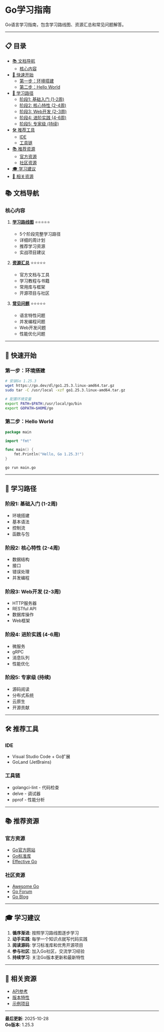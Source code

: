# Go学习指南

Go语言学习指南，包含学习路线图、资源汇总和常见问题解答。

---


## 📋 目录


- [📚 文档导航](#-文档导航)
  - [核心内容](#核心内容)
- [🎯 快速开始](#-快速开始)
  - [第一步：环境搭建](#第一步环境搭建)
  - [第二步：Hello World](#第二步hello-world)
- [📖 学习路径](#-学习路径)
  - [阶段1: 基础入门 (1-2周)](#阶段1-基础入门-1-2周)
  - [阶段2: 核心特性 (2-4周)](#阶段2-核心特性-2-4周)
  - [阶段3: Web开发 (2-3周)](#阶段3-web开发-2-3周)
  - [阶段4: 进阶实践 (4-6周)](#阶段4-进阶实践-4-6周)
  - [阶段5: 专家级 (持续)](#阶段5-专家级-持续)
- [🛠️ 推荐工具](#-推荐工具)
  - [IDE](#ide)
  - [工具链](#工具链)
- [📚 推荐资源](#-推荐资源)
  - [官方资源](#官方资源)
  - [社区资源](#社区资源)
- [🎓 学习建议](#-学习建议)
- [🔗 相关资源](#-相关资源)

## 📚 文档导航

### 核心内容

1. **[学习路线图](./01-学习路线图.md)** ⭐⭐⭐⭐⭐
   - 5个阶段完整学习路径
   - 详细的周计划
   - 推荐学习资源
   - 实战项目建议

2. **[资源汇总](./02-资源汇总.md)** ⭐⭐⭐⭐⭐
   - 官方文档与工具
   - 学习教程与书籍
   - 常用库与框架
   - 开源项目与社区

3. **[常见问题](./03-常见问题.md)** ⭐⭐⭐⭐⭐
   - 语言特性问题
   - 并发编程问题
   - Web开发问题
   - 性能优化问题

---

## 🎯 快速开始

### 第一步：环境搭建

```bash
# 安装Go 1.25.3
wget https://go.dev/dl/go1.25.3.linux-amd64.tar.gz
sudo tar -C /usr/local -xzf go1.25.3.linux-amd64.tar.gz

# 配置环境变量
export PATH=$PATH:/usr/local/go/bin
export GOPATH=$HOME/go
```

### 第二步：Hello World

```go
package main

import "fmt"

func main() {
    fmt.Println("Hello, Go 1.25.3!")
}
```

```bash
go run main.go
```

---

## 📖 学习路径

### 阶段1: 基础入门 (1-2周)
- 环境搭建
- 基本语法
- 控制流
- 函数与包

### 阶段2: 核心特性 (2-4周)
- 数据结构
- 接口
- 错误处理
- 并发编程

### 阶段3: Web开发 (2-3周)
- HTTP服务器
- RESTful API
- 数据库操作
- Web框架

### 阶段4: 进阶实践 (4-6周)
- 微服务
- gRPC
- 消息队列
- 性能优化

### 阶段5: 专家级 (持续)
- 源码阅读
- 分布式系统
- 云原生
- 开源贡献

---

## 🛠️ 推荐工具

### IDE
- Visual Studio Code + Go扩展
- GoLand (JetBrains)

### 工具链
- golangci-lint - 代码检查
- delve - 调试器
- pprof - 性能分析

---

## 📚 推荐资源

### 官方资源
- [Go官方网站](https://go.dev/)
- [Go标准库](https://pkg.go.dev/std)
- [Effective Go](https://go.dev/doc/effective_go)

### 社区资源
- [Awesome Go](https://github.com/avelino/awesome-go)
- [Go Forum](https://forum.golangbridge.org/)
- [Go Blog](https://go.dev/blog/)

---

## 🎓 学习建议

1. **循序渐进**: 按照学习路线图逐步学习
2. **动手实践**: 每学一个知识点就写代码实践
3. **阅读源码**: 学习标准库和优秀开源项目
4. **参与社区**: 加入Go社区，交流学习经验
5. **持续学习**: 关注Go版本更新和最新特性

---

## 🔗 相关资源

- [API参考](../api/README.md)
- [版本特性](../versions/README.md)
- [示例项目](../../projects/examples/README.md)

---

**最后更新**: 2025-10-28  
**Go版本**: 1.25.3
